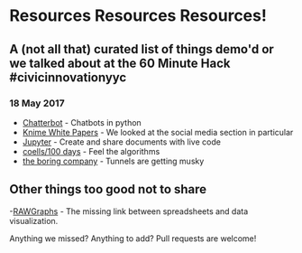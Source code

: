 # Resources Resources Resources!

## A (not all that) curated list of things demo'd or we talked about at the 60 Minute Hack #civicinnovationyyc

### 18 May 2017

- [Chatterbot](https://github.com/gunthercox/ChatterBot) - Chatbots in python
- [Knime White Papers](https://www.knime.org/white-papers) - We looked at the social media section in particular
- [Jupyter](http://jupyter.org/) - Create and share documents with live code
- [coells/100 days](https://github.com/coells/100days) - Feel the algorithms
- [the boring company](https://www.boringcompany.com/) - Tunnels are getting musky

## Other things too good not to share

-[RAWGraphs](http://rawgraphs.io) - The missing link between spreadsheets and data visualization.

Anything we missed? Anything to add? Pull requests are welcome!
